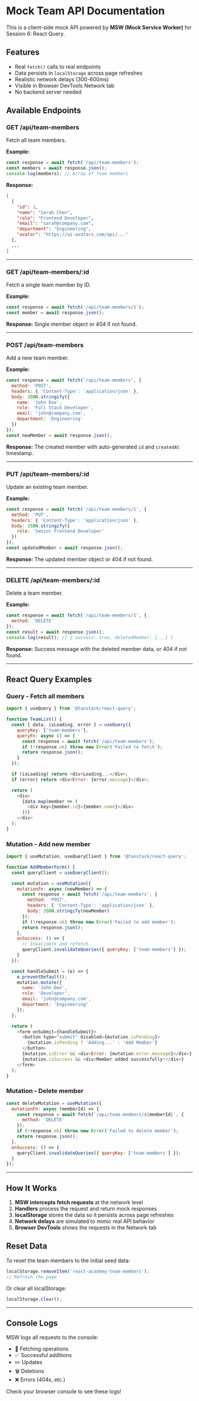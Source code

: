 # Mock Team API Documentation

This is a client-side mock API powered by **MSW (Mock Service Worker)** for Session 6: React Query.

## Features

- Real `fetch()` calls to real endpoints
- Data persists in `localStorage` across page refreshes
- Realistic network delays (300-600ms)
- Visible in Browser DevTools Network tab
- No backend server needed

## Available Endpoints

### GET /api/team-members
Fetch all team members.

**Example:**
```js
const response = await fetch('/api/team-members');
const members = await response.json();
console.log(members); // Array of team members
```

**Response:**
```json
[
  {
    "id": 1,
    "name": "Sarah Chen",
    "role": "Frontend Developer",
    "email": "sarah@company.com",
    "department": "Engineering",
    "avatar": "https://ui-avatars.com/api/..."
  },
  ...
]
```

---

### GET /api/team-members/:id
Fetch a single team member by ID.

**Example:**
```js
const response = await fetch('/api/team-members/1');
const member = await response.json();
```

**Response:** Single member object or 404 if not found.

---

### POST /api/team-members
Add a new team member.

**Example:**
```js
const response = await fetch('/api/team-members', {
  method: 'POST',
  headers: { 'Content-Type': 'application/json' },
  body: JSON.stringify({
    name: 'John Doe',
    role: 'Full Stack Developer',
    email: 'john@company.com',
    department: 'Engineering'
  })
});
const newMember = await response.json();
```

**Response:** The created member with auto-generated `id` and `createdAt` timestamp.

---

### PUT /api/team-members/:id
Update an existing team member.

**Example:**
```js
const response = await fetch('/api/team-members/1', {
  method: 'PUT',
  headers: { 'Content-Type': 'application/json' },
  body: JSON.stringify({
    role: 'Senior Frontend Developer'
  })
});
const updatedMember = await response.json();
```

**Response:** The updated member object or 404 if not found.

---

### DELETE /api/team-members/:id
Delete a team member.

**Example:**
```js
const response = await fetch('/api/team-members/1', {
  method: 'DELETE'
});
const result = await response.json();
console.log(result); // { success: true, deletedMember: {...} }
```

**Response:** Success message with the deleted member data, or 404 if not found.

---

## React Query Examples

### Query - Fetch all members
```js
import { useQuery } from '@tanstack/react-query';

function TeamList() {
  const { data, isLoading, error } = useQuery({
    queryKey: ['team-members'],
    queryFn: async () => {
      const response = await fetch('/api/team-members');
      if (!response.ok) throw new Error('Failed to fetch');
      return response.json();
    }
  });

  if (isLoading) return <div>Loading...</div>;
  if (error) return <div>Error: {error.message}</div>;

  return (
    <div>
      {data.map(member => (
        <div key={member.id}>{member.name}</div>
      ))}
    </div>
  );
}
```

### Mutation - Add new member
```js
import { useMutation, useQueryClient } from '@tanstack/react-query';

function AddMemberForm() {
  const queryClient = useQueryClient();

  const mutation = useMutation({
    mutationFn: async (newMember) => {
      const response = await fetch('/api/team-members', {
        method: 'POST',
        headers: { 'Content-Type': 'application/json' },
        body: JSON.stringify(newMember)
      });
      if (!response.ok) throw new Error('Failed to add member');
      return response.json();
    },
    onSuccess: () => {
      // Invalidate and refetch
      queryClient.invalidateQueries({ queryKey: ['team-members'] });
    }
  });

  const handleSubmit = (e) => {
    e.preventDefault();
    mutation.mutate({
      name: 'John Doe',
      role: 'Developer',
      email: 'john@company.com',
      department: 'Engineering'
    });
  };

  return (
    <form onSubmit={handleSubmit}>
      <button type="submit" disabled={mutation.isPending}>
        {mutation.isPending ? 'Adding...' : 'Add Member'}
      </button>
      {mutation.isError && <div>Error: {mutation.error.message}</div>}
      {mutation.isSuccess && <div>Member added successfully!</div>}
    </form>
  );
}
```

### Mutation - Delete member
```js
const deleteMutation = useMutation({
  mutationFn: async (memberId) => {
    const response = await fetch(`/api/team-members/${memberId}`, {
      method: 'DELETE'
    });
    if (!response.ok) throw new Error('Failed to delete member');
    return response.json();
  },
  onSuccess: () => {
    queryClient.invalidateQueries({ queryKey: ['team-members'] });
  }
});
```

---

## How It Works

1. **MSW intercepts fetch requests** at the network level
2. **Handlers** process the request and return mock responses
3. **localStorage** stores the data so it persists across page refreshes
4. **Network delays** are simulated to mimic real API behavior
5. **Browser DevTools** shows the requests in the Network tab

## Reset Data

To reset the team members to the initial seed data:

```js
localStorage.removeItem('react-academy-team-members');
// Refresh the page
```

Or clear all localStorage:
```js
localStorage.clear();
```

---

## Console Logs

MSW logs all requests to the console:
- 📡 Fetching operations
- ✅ Successful additions
- ✏️ Updates
- 🗑️ Deletions
- ❌ Errors (404s, etc.)

Check your browser console to see these logs!
